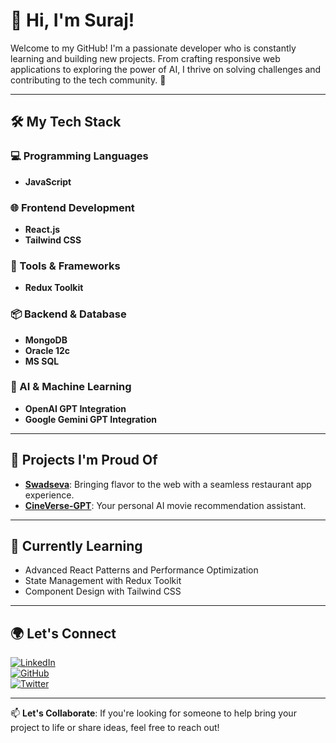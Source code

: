 # 👋 Hi, I'm Suraj!

Welcome to my GitHub! I'm a passionate developer who is constantly learning and building new projects. From crafting responsive web applications to exploring the power of AI, I thrive on solving challenges and contributing to the tech community. 🚀  

---

## 🛠️ My Tech Stack

### 💻 Programming Languages  
- **JavaScript**  

### 🌐 Frontend Development  
- **React.js**  
- **Tailwind CSS**  

### 🔧 Tools & Frameworks  
- **Redux Toolkit**  


### 📦 Backend & Database  
- **MongoDB**  
- **Oracle 12c**
- **MS SQL**    

### 🤖 AI & Machine Learning  
- **OpenAI GPT Integration**  
- **Google Gemini GPT Integration**  

---

## 🚀 Projects I'm Proud Of  
- **[Swadseva](https://swadseva-ssg.vercel.app/)**: Bringing flavor to the web with a seamless restaurant app experience.  
- **[CineVerse-GPT](https://cineverse-gpt.vercel.app/)**: Your personal AI movie recommendation assistant.

---

## 🌱 Currently Learning  
- Advanced React Patterns and Performance Optimization
- State Management with Redux Toolkit
- Component Design with Tailwind CSS
---

## 🌍 Let's Connect  

[![LinkedIn](https://img.shields.io/badge/-LinkedIn-blue?style=flat-square&logo=LinkedIn&logoColor=white)](https://www.linkedin.com/in/surajgharpankar/)  
[![GitHub](https://img.shields.io/badge/-GitHub-black?style=flat-square&logo=GitHub&logoColor=white)](https://github.com/surajgharpankar28)  
[![Twitter](https://img.shields.io/badge/-Twitter-blue?style=flat-square&logo=Twitter&logoColor=white)](https://x.com/surajgharpankar)

---

📫 **Let's Collaborate**: If you're looking for someone to help bring your project to life or share ideas, feel free to reach out!  
